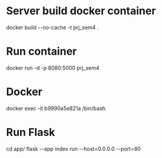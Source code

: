 # Server build docker container
docker build --no-cache -t prj_sem4 .

# Run container
docker run -d -p 8080:5000 prj_sem4

# Docker
docker exec -it b9990a5e821a /bin/bash

# Run Flask
cd app/
flask --app index run --host=0.0.0.0 --port=80
